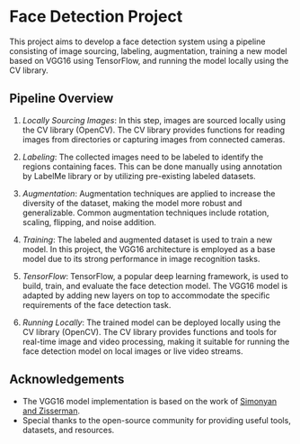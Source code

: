 # Face Detection Project

This project aims to develop a face detection system using a pipeline consisting of image sourcing, labeling, augmentation, training a new model based on VGG16 using TensorFlow, and running the model locally using the CV library.

## Pipeline Overview

1. *Locally Sourcing Images*: In this step, images are sourced locally using the CV library (OpenCV). The CV library provides functions for reading images from directories or capturing images from connected cameras.


2. *Labeling*: The collected images need to be labeled to identify the regions containing faces. This can be done manually using annotation by LabelMe library or by utilizing pre-existing labeled datasets.


3. *Augmentation*: Augmentation techniques are applied to increase the diversity of the dataset, making the model more robust and generalizable. Common augmentation techniques include rotation, scaling, flipping, and noise addition.


4. *Training*: The labeled and augmented dataset is used to train a new model. In this project, the VGG16 architecture is employed as a base model due to its strong performance in image recognition tasks.


5. *TensorFlow*: TensorFlow, a popular deep learning framework, is used to build, train, and evaluate the face detection model. The VGG16 model is adapted by adding new layers on top to accommodate the specific requirements of the face detection task.


6. *Running Locally*: The trained model can be deployed locally using the CV library (OpenCV). The CV library provides functions and tools for real-time image and video processing, making it suitable for running the face detection model on local images or live video streams.


## Acknowledgements

- The VGG16 model implementation is based on the work of [Simonyan and Zisserman](https://arxiv.org/abs/1409.1556).
- Special thanks to the open-source community for providing useful tools, datasets, and resources.